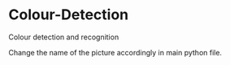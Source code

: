 # Colour-Detection
Colour detection and recognition

Change the name of the picture accordingly in main python file.
